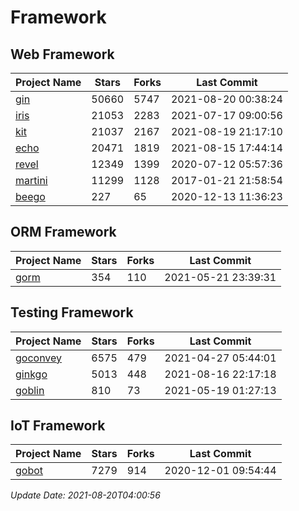 # Framework

## Web Framework
| Project Name | Stars | Forks | Last Commit |
| ------------ | ----- | ----- | ----------- |
| [gin](https://github.com/gin-gonic/gin) | 50660 | 5747 | 2021-08-20 00:38:24 |
| [iris](https://github.com/kataras/iris) | 21053 | 2283 | 2021-07-17 09:00:56 |
| [kit](https://github.com/go-kit/kit) | 21037 | 2167 | 2021-08-19 21:17:10 |
| [echo](https://github.com/labstack/echo) | 20471 | 1819 | 2021-08-15 17:44:14 |
| [revel](https://github.com/revel/revel) | 12349 | 1399 | 2020-07-12 05:57:36 |
| [martini](https://github.com/go-martini/martini) | 11299 | 1128 | 2017-01-21 21:58:54 |
| [beego](https://github.com/astaxie/beego) | 227 | 65 | 2020-12-13 11:36:23 |

## ORM Framework
| Project Name | Stars | Forks | Last Commit |
| ------------ | ----- | ----- | ----------- |
| [gorm](https://github.com/jinzhu/gorm) | 354 | 110 | 2021-05-21 23:39:31 |

## Testing Framework
| Project Name | Stars | Forks | Last Commit |
| ------------ | ----- | ----- | ----------- |
| [goconvey](https://github.com/smartystreets/goconvey) | 6575 | 479 | 2021-04-27 05:44:01 |
| [ginkgo](https://github.com/onsi/ginkgo) | 5013 | 448 | 2021-08-16 22:17:18 |
| [goblin](https://github.com/franela/goblin) | 810 | 73 | 2021-05-19 01:27:13 |

## IoT Framework
| Project Name | Stars | Forks | Last Commit |
| ------------ | ----- | ----- | ----------- |
| [gobot](https://github.com/hybridgroup/gobot) | 7279 | 914 | 2020-12-01 09:54:44 |

*Update Date: 2021-08-20T04:00:56*